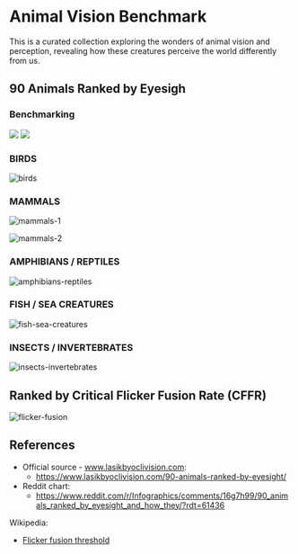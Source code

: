# Animal Vision Benchmark

This is a curated collection exploring the wonders of animal vision and perception, revealing how these creatures perceive the world differently from us.

## 90 Animals Ranked by Eyesigh

### Benchmarking 

![](./docs/infographics/90-animals-ranked-by-eyesight-1.png)
![](./docs/infographics/90-animals-ranked-by-eyesight-2.png)

### BIRDS

![birds](./docs/infographics/birds.png)

### MAMMALS

![mammals-1](./docs/infographics/mammals-1.png)

![mammals-2](./docs/infographics/mammals-2.png)

### AMPHIBIANS / REPTILES

![amphibians-reptiles](./docs/infographics/amphibians-reptiles.png)

### FISH / SEA CREATURES

![fish-sea-creatures](./docs/infographics/fish-sea-creatures.png)

### INSECTS / INVERTEBRATES

![insects-invertebrates](./docs/infographics/insects-invertebrates.png)

## Ranked by Critical Flicker Fusion Rate (CFFR)

![flicker-fusion](./docs/infographics/flicker-fusion.png)

## References
- Official source - www.lasikbyoclivision.com: 
    - https://www.lasikbyoclivision.com/90-animals-ranked-by-eyesight/
- Reddit chart: 
    - https://www.reddit.com/r/Infographics/comments/16g7h99/90_animals_ranked_by_eyesight_and_how_they/?rdt=61436

Wikipedia: 

- [Flicker fusion threshold](https://en.wikipedia.org/wiki/Flicker_fusion_threshold)
